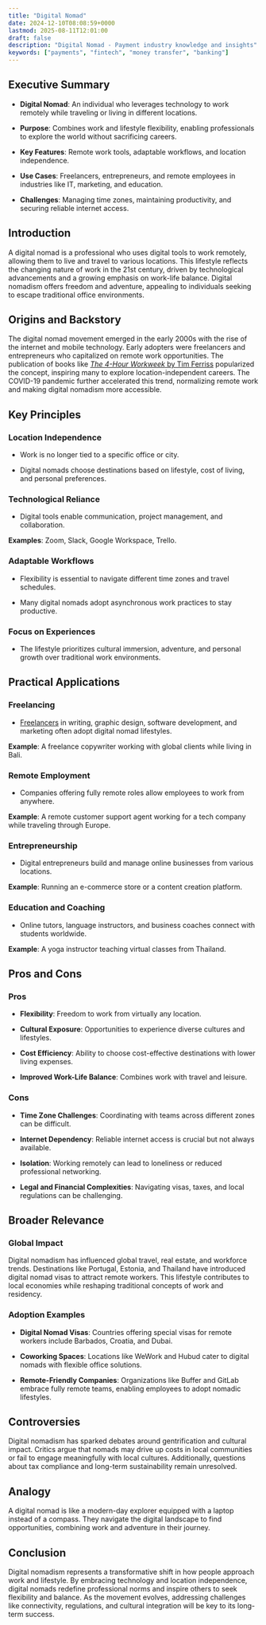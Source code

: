 ```yaml
---
title: "Digital Nomad"
date: 2024-12-10T08:08:59+0000
lastmod: 2025-08-11T12:01:00
draft: false
description: "Digital Nomad - Payment industry knowledge and insights"
keywords: ["payments", "fintech", "money transfer", "banking"]
---
```


## Executive Summary

- **Digital Nomad**: An individual who leverages technology to work remotely while traveling or living in different locations.

- **Purpose**: Combines work and lifestyle flexibility, enabling professionals to explore the world without sacrificing careers.

- **Key Features**: Remote work tools, adaptable workflows, and location independence.

- **Use Cases**: Freelancers, entrepreneurs, and remote employees in industries like IT, marketing, and education.

- **Challenges**: Managing time zones, maintaining productivity, and securing reliable internet access.

## Introduction

A digital nomad is a professional who uses digital tools to work remotely, allowing them to live and travel to various locations. This lifestyle reflects the changing nature of work in the 21st century, driven by technological advancements and a growing emphasis on work-life balance. Digital nomadism offers freedom and adventure, appealing to individuals seeking to escape traditional office environments.

## Origins and Backstory

The digital nomad movement emerged in the early 2000s with the rise of the internet and mobile technology. Early adopters were freelancers and entrepreneurs who capitalized on remote work opportunities. The publication of books like [*The 4-Hour Workweek* by Tim Ferriss](https://www.goodreads.com/book/show/368593.The_4_Hour_Workweek) popularized the concept, inspiring many to explore location-independent careers. The COVID-19 pandemic further accelerated this trend, normalizing remote work and making digital nomadism more accessible.

## Key Principles

### Location Independence

- Work is no longer tied to a specific office or city.

- Digital nomads choose destinations based on lifestyle, cost of living, and personal preferences.

### Technological Reliance

- Digital tools enable communication, project management, and collaboration.

**Examples**: Zoom, Slack, Google Workspace, Trello.

### Adaptable Workflows

- Flexibility is essential to navigate different time zones and travel schedules.

- Many digital nomads adopt asynchronous work practices to stay productive.

### Focus on Experiences

- The lifestyle prioritizes cultural immersion, adventure, and personal growth over traditional work environments.

## Practical Applications

### Freelancing

- [Freelancers](https://faisalkhanllc.xyz/resources/payments-wiki/f/freelancer-economy/) in writing, graphic design, software development, and marketing often adopt digital nomad lifestyles.

**Example**: A freelance copywriter working with global clients while living in Bali.

### Remote Employment

- Companies offering fully remote roles allow employees to work from anywhere.

**Example**: A remote customer support agent working for a tech company while traveling through Europe.

### Entrepreneurship

- Digital entrepreneurs build and manage online businesses from various locations.

**Example**: Running an e-commerce store or a content creation platform.

### Education and Coaching

- Online tutors, language instructors, and business coaches connect with students worldwide.

**Example**: A yoga instructor teaching virtual classes from Thailand.

## Pros and Cons

### Pros

- **Flexibility**: Freedom to work from virtually any location.

- **Cultural Exposure**: Opportunities to experience diverse cultures and lifestyles.

- **Cost Efficiency**: Ability to choose cost-effective destinations with lower living expenses.

- **Improved Work-Life Balance**: Combines work with travel and leisure.

### Cons

- **Time Zone Challenges**: Coordinating with teams across different zones can be difficult.

- **Internet Dependency**: Reliable internet access is crucial but not always available.

- **Isolation**: Working remotely can lead to loneliness or reduced professional networking.

- **Legal and Financial Complexities**: Navigating visas, taxes, and local regulations can be challenging.

## Broader Relevance

### Global Impact

Digital nomadism has influenced global travel, real estate, and workforce trends. Destinations like Portugal, Estonia, and Thailand have introduced digital nomad visas to attract remote workers. This lifestyle contributes to local economies while reshaping traditional concepts of work and residency.

### Adoption Examples

- **Digital Nomad Visas**: Countries offering special visas for remote workers include Barbados, Croatia, and Dubai.

- **Coworking Spaces**: Locations like WeWork and Hubud cater to digital nomads with flexible office solutions.

- **Remote-Friendly Companies**: Organizations like Buffer and GitLab embrace fully remote teams, enabling employees to adopt nomadic lifestyles.

## Controversies

Digital nomadism has sparked debates around gentrification and cultural impact. Critics argue that nomads may drive up costs in local communities or fail to engage meaningfully with local cultures. Additionally, questions about tax compliance and long-term sustainability remain unresolved.

## Analogy

A digital nomad is like a modern-day explorer equipped with a laptop instead of a compass. They navigate the digital landscape to find opportunities, combining work and adventure in their journey.

## Conclusion

Digital nomadism represents a transformative shift in how people approach work and lifestyle. By embracing technology and location independence, digital nomads redefine professional norms and inspire others to seek flexibility and balance. As the movement evolves, addressing challenges like connectivity, regulations, and cultural integration will be key to its long-term success.
